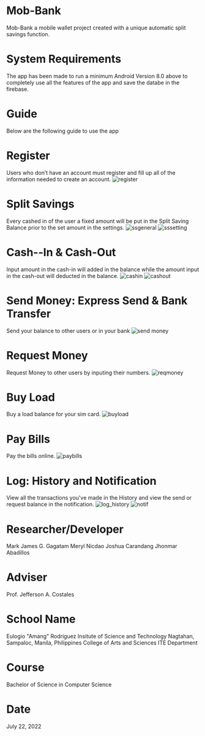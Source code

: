 # Mob-Bank
Mob-Bank a mobile wallet project created with a unique automatic split savings function.

# System Requirements
The app has been made to run a minimum Android Version 8.0 above to completely use all the features of the app and save the databe in the firebase.

# Guide
Below are the following guide to use the app
# Register
Users who don’t have an account must register and fill up all of the information needed to create an account.
![register](https://user-images.githubusercontent.com/109670675/180359060-72f93012-e7da-4790-b77e-f2b0adb65521.JPG )

# Split Savings
Every cashed in of the user a fixed amount will be put in the Split Saving Balance prior to the set amount in the settings.
![ssgeneral](https://user-images.githubusercontent.com/109670675/180359247-42d732ab-3ba4-4d85-b4b7-b5ef4fafe095.JPG)
![sssetting](https://user-images.githubusercontent.com/109670675/180359276-3c845ddd-dca9-458a-a517-e4e1980f0182.JPG)

# Cash--In & Cash-Out
Input amount in the cash-in will added in the balance while the amount input in the cash-out will deducted in the balance. 
![cashin](https://user-images.githubusercontent.com/109670675/180403084-984c3320-d666-4d60-931d-61ef7164ed61.JPG)
![cashout](https://user-images.githubusercontent.com/109670675/180403037-13657c52-ef20-4f50-91bc-604cbb687a76.JPG)

# Send Money: Express Send & Bank Transfer
Send your balance to other users or in your bank
![send money](https://user-images.githubusercontent.com/109670675/180403339-ae04a464-452f-4735-9293-fe4d9191afdf.JPG)

# Request Money
Request Money to other users by inputing their numbers.
![reqmoney](https://user-images.githubusercontent.com/109670675/180403375-59ba9d8c-15ac-407f-a852-6c8a9710e472.JPG)

# Buy Load
Buy a load balance for your sim card.
![buyload](https://user-images.githubusercontent.com/109670675/180403481-178f2334-0ca3-4920-9ff0-2820dee3baff.JPG)

# Pay Bills
Pay the bills online.
![paybills](https://user-images.githubusercontent.com/109670675/180403674-73df8ee3-40c1-4ed8-9a2b-a6c2607025f2.JPG)

# Log: History and Notification
View all the transactions you've made in the History and view the send or request balance in the notification.
![log_history](https://user-images.githubusercontent.com/109670675/180403969-4ec86cfe-1852-430e-89e6-3f62617b225c.JPG)
![notif](https://user-images.githubusercontent.com/109670675/180403947-28e28312-ba53-4fd7-8ffd-0bf5ee19fb6e.JPG)

# Researcher/Developer
Mark James G. Gagatam
Meryl Nicdao
Joshua Carandang
Jhonmar Abadillos


# Adviser
Prof. Jefferson A. Costales

# School Name
Eulogio "Amang" Rodriguez Insitute of Science and Technology
Nagtahan, Sampaloc, Manila, Philippines
College of Arts and Sciences
ITE Department
# Course
Bachelor of Science in Computer Science
# Date
July 22, 2022



